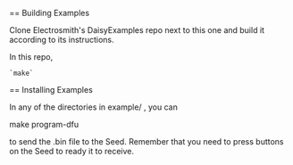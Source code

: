 


== Building Examples

Clone Electrosmith's DaisyExamples repo next to this one and build it according to its instructions.

In this repo,

    `make`


== Installing Examples

In any of the directories in example/ , you can

   make program-dfu

to send the .bin file to the Seed.
Remember that you need to press buttons on the Seed to ready it to receive.

